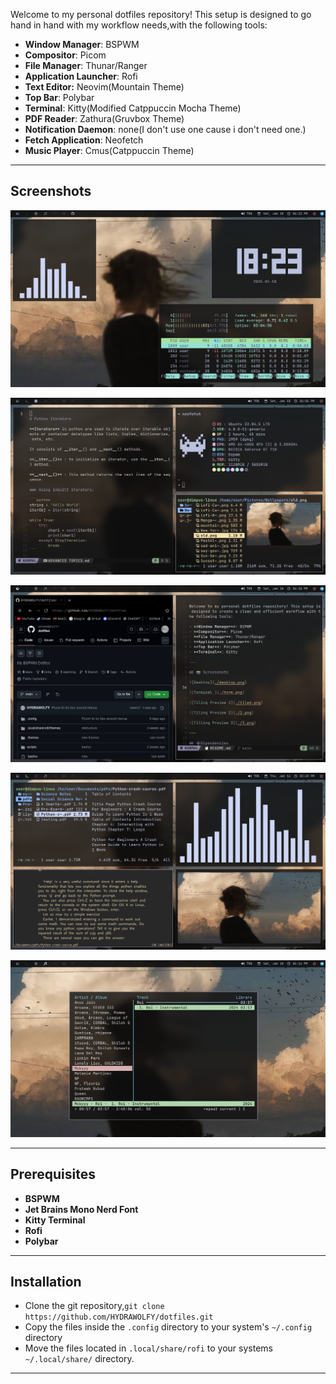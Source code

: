 
Welcome to my personal dotfiles repository! This setup is designed to go hand in hand with my workflow needs,with the following tools:

- **Window Manager**: BSPWM
- **Compositor**: Picom
- **File Manager**: Thunar/Ranger
- **Application Launcher**: Rofi
- **Text Editor:** Neovim(Mountain Theme)
- **Top Bar**: Polybar
- **Terminal**: Kitty(Modified Catppuccin Mocha Theme)
- **PDF Reader**: Zathura(Gruvbox Theme)
- **Notification Daemon**: none(I don't use one cause i don't need one.)
- **Fetch Application**: Neofetch
- **Music Player**: Cmus(Catppuccin Theme)

---

## Screenshots

![Desktop](./desktop.png)

![Terminal ](./term.png)

![Tiling Preview 1](./tiled.png)

![Tiling Preview 2](./2.png)

![Tilling Preview 3](./3.png)

---

## Prerequisites

- **BSPWM**
- **Jet Brains Mono Nerd Font**
- **Kitty Terminal**
- **Rofi**
- **Polybar**

---
## Installation
- Clone the git repository,```git clone https://github.com/HYDRAWOLFY/dotfiles.git```
- Copy the files inside the ```.config``` directory to your system's ```~/.config``` directory
- Move the files located in ```.local/share/rofi``` to your systems ```~/.local/share/``` directory.

--- 
